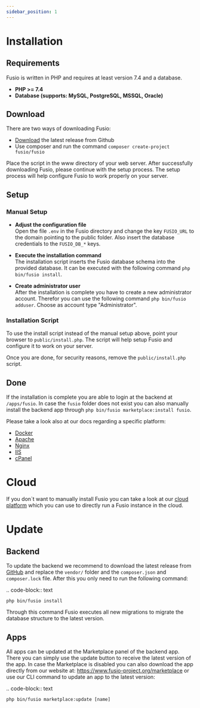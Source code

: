 ```yaml
---
sidebar_position: 1
---
```


# Installation

## Requirements

Fusio is written in PHP and requires at least version 7.4 and a database.

* __PHP >= 7.4__
* __Database (supports: MySQL, PostgreSQL, MSSQL, Oracle)__

## Download

There are two ways of downloading Fusio:

* [Download](https://www.fusio-project.org/download) the latest release from Github
* Use composer and run the command `composer create-project fusio/fusio`

Place the script in the www directory of your web server. After successfully downloading Fusio, please continue with the
setup process. The setup process will help configure Fusio to work properly on your server.

## Setup

### Manual Setup

* __Adjust the configuration file__  
  Open the file `.env` in the Fusio directory and change the key `FUSIO_URL` to the domain pointing to the public
  folder. Also insert the database credentials to the `FUSIO_DB_*` keys.

* __Execute the installation command__  
  The installation script inserts the Fusio database schema into the provided database. It can be executed with the
  following command `php bin/fusio install`.

* __Create administrator user__  
  After the installation is complete you have to create a new administrator account. Therefor you can use the following
  command `php bin/fusio adduser`. Choose as account type "Administrator".

### Installation Script

To use the install script instead of the manual setup above, point your browser to `public/install.php`. The script will
help setup Fusio and configure it to work on your server.

Once you are done, for security reasons, remove the `public/install.php` script.

## Done

If the installation is complete you are able to login at the backend at `/apps/fusio`. In case the `fusio` folder does
not exist you can also manually install the backend app through `php bin/fusio marketplace:install fusio`.

Please take a look also at our docs regarding a specific platform:

* [Docker](./docker)
* [Apache](./apache)
* [Nginx](./nginx)
* [IIS](./iis)
* [cPanel](./cpanel)

# Cloud

If you don`t want to manually install Fusio you can take a look at our [cloud platform](https://fusio.cloud/) which you
can use to directly run a Fusio instance in the cloud.

# Update

## Backend

To update the backend we recommend to download the latest release from [GitHub](https://github.com/apioo/fusio) and
replace the `vendor/` folder and the `composer.json` and `composer.lock` file. After this you only need to run the
following command:

.. code-block:: text

    php bin/fusio install

Through this command Fusio executes all new migrations to migrate the database structure to the latest version.

## Apps

All apps can be updated at the Marketplace panel of the backend app. There you can simply use the update button to
receive the latest version of the app. In case the Marketplace is disabled you can also download the app directly from
our website at: https://www.fusio-project.org/marketplace or use our CLI command to update an app to the latest version:

.. code-block:: text

    php bin/fusio marketplace:update [name]
